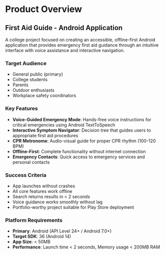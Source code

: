 # Product Overview

## First Aid Guide - Android Application

A college project focused on creating an accessible, offline-first Android application that provides emergency first aid guidance through an intuitive interface with voice assistance and interactive navigation.

### Target Audience
- General public (primary)
- College students
- Parents
- Outdoor enthusiasts
- Workplace safety coordinators

### Key Features
- **Voice-Guided Emergency Mode**: Hands-free voice instructions for critical emergencies using Android TextToSpeech
- **Interactive Symptom Navigator**: Decision tree that guides users to appropriate first aid procedures
- **CPR Metronome**: Audio-visual guide for proper CPR rhythm (100-120 BPM)
- **Offline-First**: Complete functionality without internet connection
- **Emergency Contacts**: Quick access to emergency services and personal contacts

### Success Criteria
- App launches without crashes
- All core features work offline
- Search returns results in < 2 seconds
- Voice guidance works smoothly without lag
- Portfolio-worthy project suitable for Play Store deployment

### Platform Requirements
- **Primary**: Android (API Level 24+ / Android 7.0+)
- **Target SDK**: 36 (Android 14)
- **App Size**: < 50MB
- **Performance**: Launch time < 2 seconds, Memory usage < 200MB RAM